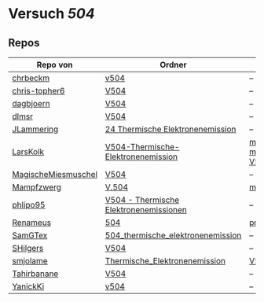 # Versuch *504*

## Repos

|                     Repo von                     |                                                                  Ordner                                                                   |                                                                                                                                                                                                                                                      PDFs                                                                                                                                                                                                                                                       |
|--------------------------------------------------|-------------------------------------------------------------------------------------------------------------------------------------------|-----------------------------------------------------------------------------------------------------------------------------------------------------------------------------------------------------------------------------------------------------------------------------------------------------------------------------------------------------------------------------------------------------------------------------------------------------------------------------------------------------------------|
|[chrbeckm](../repo/chrbeckm)                      |[v504](https://github.com/chrbeckm/anfaenger-praktikum/tree/master/v504)                                                                   |–                                                                                                                                                                                                                                                                                                                                                                                                                                                                                                                |
|[chris-topher6](../repo/chris-topher6)            |[V504](https://github.com/chris-topher6/Anfaenger-Praktikum/tree/master/V504)                                                              |–                                                                                                                                                                                                                                                                                                                                                                                                                                                                                                                |
|[dagbjoern](../repo/dagbjoern)                    |[V504](https://github.com/dagbjoern/AP-Physik/tree/master/V504)                                                                            |–                                                                                                                                                                                                                                                                                                                                                                                                                                                                                                                |
|[dlmsr](../repo/dlmsr)                            |[V504](https://github.com/dlmsr/praktikum/tree/master/V504)                                                                                |–                                                                                                                                                                                                                                                                                                                                                                                                                                                                                                                |
|[JLammering](../repo/JLammering)                  |[24 Thermische Elektronenemission](https://github.com/JLammering/Physikalisches-Praktikum/tree/master/24%20Thermische%20Elektronenemission)|–                                                                                                                                                                                                                                                                                                                                                                                                                                                                                                                |
|[LarsKolk](../repo/LarsKolk)                      |[V504-Thermische-Elektronenemission](https://github.com/LarsKolk/Anfaengerpraktikum/tree/master/V504-Thermische-Elektronenemission)        |[main.pdf](https://docs.google.com/viewer?url=https://raw.githubusercontent.com/LarsKolk/Anfaengerpraktikum/master/V504-Thermische-Elektronenemission/main.pdf)<br/>[main2.pdf](https://docs.google.com/viewer?url=https://raw.githubusercontent.com/LarsKolk/Anfaengerpraktikum/master/V504-Thermische-Elektronenemission/main2.pdf)<br/>[V504_alt.pdf](https://docs.google.com/viewer?url=https://raw.githubusercontent.com/LarsKolk/Anfaengerpraktikum/master/V504-Thermische-Elektronenemission/V504_alt.pdf)|
|[MagischeMiesmuschel](../repo/MagischeMiesmuschel)|[V504](https://github.com/MagischeMiesmuschel/AnfaengerPraktikum/tree/master/V504)                                                         |–                                                                                                                                                                                                                                                                                                                                                                                                                                                                                                                |
|[Mampfzwerg](../repo/Mampfzwerg)                  |[V.504](https://github.com/Mampfzwerg/Praktikum/tree/master/V.504)                                                                         |[main.pdf](https://docs.google.com/viewer?url=https://raw.githubusercontent.com/Mampfzwerg/Praktikum/master/V.504/latex-template/main.pdf)                                                                                                                                                                                                                                                                                                                                                                       |
|[phlipo95](../repo/phlipo95)                      |[V504 - Thermische Elektronenemissionen](https://github.com/phlipo95/AP-Praktikum/tree/master/V504%20-%20Thermische%20Elektronenemissionen)|–                                                                                                                                                                                                                                                                                                                                                                                                                                                                                                                |
|[Renameus](../repo/Renameus)                      |[504](https://github.com/Renameus/PhysikPraktikum1/tree/master/Versuche/504)                                                               |[protokoll.pdf](https://docs.google.com/viewer?url=https://raw.githubusercontent.com/Renameus/PhysikPraktikum1/master/Versuche/504/protokoll.pdf)                                                                                                                                                                                                                                                                                                                                                                |
|[SamGTex](../repo/SamGTex)                        |[504_thermische_elektronenemission](https://github.com/SamGTex/Physik_Praktikum_Samuel_Max/tree/master/504_thermische_elektronenemission)  |–                                                                                                                                                                                                                                                                                                                                                                                                                                                                                                                |
|[SHilgers](../repo/SHilgers)                      |[V504](https://github.com/SHilgers/Praktikum2/tree/master/V504)                                                                            |–                                                                                                                                                                                                                                                                                                                                                                                                                                                                                                                |
|[smjolame](../repo/smjolame)                      |[Thermische_Elektronenemission](https://github.com/smjolame/Praktikum_1/tree/master/Thermische_Elektronenemission)                         |[V504.pdf](https://docs.google.com/viewer?url=https://raw.githubusercontent.com/smjolame/Praktikum_1/master/Thermische_Elektronenemission/V504.pdf)                                                                                                                                                                                                                                                                                                                                                              |
|[Tahirbanane](../repo/Tahirbanane)                |[V504](https://github.com/Tahirbanane/AP/tree/main/V504)                                                                                   |–                                                                                                                                                                                                                                                                                                                                                                                                                                                                                                                |
|[YanickKi](../repo/YanickKi)                      |[v504](https://github.com/YanickKi/AP_T_Y/tree/main/v504)                                                                                  |–                                                                                                                                                                                                                                                                                                                                                                                                                                                                                                                |
